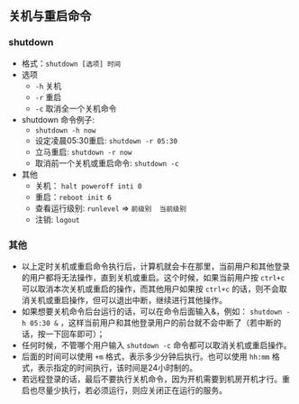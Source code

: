 ## 关机与重启命令

### shutdown
- 格式：`shutdown [选项] 时间`
- 选项
  - `-h` 关机 
  - `-r` 重启 
  - `-c` 取消全一个关机命令
- shutdown 命令例子:
  - `shutdown -h now`
  - 设定凌晨05:30重启: `shutdown -r 05:30`
  - 立马重启: `shutdown -r now`
  - 取消前一个关机或重启命令: `shutdown -c`
- 其他
  - 关机： `halt poweroff inti 0` 
  - 重启：`reboot init 6`
  - 查看运行级别: `runlevel` => `前级别  当前级别`
  - 注销: `logout`

### 其他
- 以上定时关机或重启命令执行后，计算机就会卡在那里，当前用户和其他登录的用户都将无法操作，直到关机或重启。这个时候，如果当前用户按 `ctrl+c` 可以取消本次关机或重启的操作，而其他用户如果按 `ctrl+c` 的话，则不会取消关机或重启操作，但可以退出中断，继续进行其他操作。
- 如果想要关机命令后台运行的话，可以在命令后面输入&，例如： `shutdown -h 05:30 &` ，这样当前用户和其他登录用户的前台就不会中断了（若中断的话，按一下回车即可）；
- 任何时候，不管哪个用户输入 `shutdown -c` 命令都可以取消关机或重启操作。
- 后面的时间可以使用 `+m` 格式，表示多少分钟后执行。也可以使用 `hh:mm` 格式，表示指定的时间执行，该时间是24小时制的。
- 若远程登录的话，最后不要执行关机命令，因为开机需要到机房开机才行。重启也尽量少执行，若必须运行，则应关闭正在运行的服务。